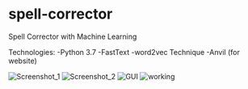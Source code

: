 # spell-corrector
Spell Corrector with Machine Learning

Technologies:
  -Python 3.7
  -FastText
  -word2vec Technique
  -Anvil (for website)

![Screenshot_1](https://user-images.githubusercontent.com/54683786/134818899-1cca87a4-bcf8-4c82-a533-609ebb0d8a84.png)
![Screenshot_2](https://user-images.githubusercontent.com/54683786/134818953-8581ebdd-5c9a-46ef-ae2d-351a51df0142.png)
![GUI](https://user-images.githubusercontent.com/54683786/134818849-304d1302-e182-4455-9c1e-beca4dd8f2ca.png)
![working](https://user-images.githubusercontent.com/54683786/134818851-7d375c62-363d-4429-b3f5-7ebca4044c8c.png)
